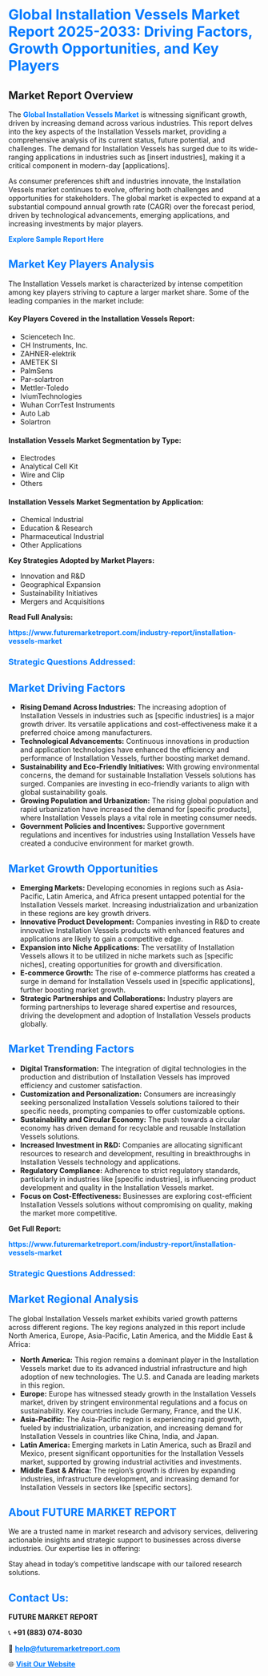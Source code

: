 <h1 style="color: #007BFF;">Global Installation Vessels Market Report 2025-2033: Driving Factors, Growth Opportunities, and Key Players</h1>

<section id="overview">
<h2>Market Report Overview</h2>
<p>The <a href="https://www.futuremarketreport.com/industry-report/installation-vessels-market" style="color: #007BFF; text-decoration: none;"><strong>Global Installation Vessels Market</strong></a> is witnessing significant growth, driven by increasing demand across various industries. This report delves into the key aspects of the Installation Vessels market, providing a comprehensive analysis of its current status, future potential, and challenges. The demand for Installation Vessels has surged due to its wide-ranging applications in industries such as [insert industries], making it a critical component in modern-day [applications].</p>
<p>As consumer preferences shift and industries innovate, the Installation Vessels market continues to evolve, offering both challenges and opportunities for stakeholders. The global market is expected to expand at a substantial compound annual growth rate (CAGR) over the forecast period, driven by technological advancements, emerging applications, and increasing investments by major players.</p>
</section>

<section id="overview">
<p><a href="https://www.futuremarketreport.com/request-sample/reportId=31912" style="color: #007BFF; text-decoration: none;"><strong>Explore Sample Report Here</strong></a></p>
</section>

<section id="key-players">
<h2 style="color: #007BFF;">Market Key Players Analysis</h2>
<p>The Installation Vessels market is characterized by intense competition among key players striving to capture a larger market share. Some of the leading companies in the market include:</p>
<h4>Key Players Covered in the Installation Vessels Report:</h4>
<ul><li>Sciencetech Inc.</li><li>CH Instruments, Inc.</li><li>ZAHNER-elektrik</li><li>AMETEK SI</li><li>PalmSens</li><li>Par-solartron</li><li>Mettler-Toledo</li><li>IviumTechnologies</li><li>Wuhan CorrTest Instruments</li><li>Auto Lab</li><li>Solartron</li></ul>
<h4>Installation Vessels Market Segmentation by Type:</h4>
<ul><li>Electrodes</li><li>Analytical Cell Kit</li><li>Wire and Clip</li><li>Others</li></ul>

<h4>Installation Vessels Market Segmentation by Application:</h4>
<ul><li>Chemical Industrial</li><li>Education &amp; Research</li><li>Pharmaceutical Industrial</li><li>Other Applications</li></ul>
<p><strong>Key Strategies Adopted by Market Players:</strong></p>
<ul>
<li>Innovation and R&D</li>
<li>Geographical Expansion</li>
<li>Sustainability Initiatives</li>
<li>Mergers and Acquisitions</li>
</ul>
</section>

<section>
<p><strong>Read Full Analysis: </strong></p><a href="https://www.futuremarketreport.com/industry-report/installation-vessels-market" style="color: #007BFF; text-decoration: none;"><strong>https://www.futuremarketreport.com/industry-report/installation-vessels-market</strong></a>
<h3 style="color: #007BFF;">Strategic Questions Addressed:</h3>
</section>

<section id="driving-factors">
<h2 style="color: #007BFF;">Market Driving Factors</h2>
<ul>
<li><strong>Rising Demand Across Industries:</strong> The increasing adoption of Installation Vessels in industries such as [specific industries] is a major growth driver. Its versatile applications and cost-effectiveness make it a preferred choice among manufacturers.</li>
<li><strong>Technological Advancements:</strong> Continuous innovations in production and application technologies have enhanced the efficiency and performance of Installation Vessels, further boosting market demand.</li>
<li><strong>Sustainability and Eco-Friendly Initiatives:</strong> With growing environmental concerns, the demand for sustainable Installation Vessels solutions has surged. Companies are investing in eco-friendly variants to align with global sustainability goals.</li>
<li><strong>Growing Population and Urbanization:</strong> The rising global population and rapid urbanization have increased the demand for [specific products], where Installation Vessels plays a vital role in meeting consumer needs.</li>
<li><strong>Government Policies and Incentives:</strong> Supportive government regulations and incentives for industries using Installation Vessels have created a conducive environment for market growth.</li>
</ul>
</section>

<section id="growth-opportunities">
<h2 style="color: #007BFF;">Market Growth Opportunities</h2>
<ul>
<li><strong>Emerging Markets:</strong> Developing economies in regions such as Asia-Pacific, Latin America, and Africa present untapped potential for the Installation Vessels market. Increasing industrialization and urbanization in these regions are key growth drivers.</li>
<li><strong>Innovative Product Development:</strong> Companies investing in R&D to create innovative Installation Vessels products with enhanced features and applications are likely to gain a competitive edge.</li>
<li><strong>Expansion into Niche Applications:</strong> The versatility of Installation Vessels allows it to be utilized in niche markets such as [specific niches], creating opportunities for growth and diversification.</li>
<li><strong>E-commerce Growth:</strong> The rise of e-commerce platforms has created a surge in demand for Installation Vessels used in [specific applications], further boosting market growth.</li>
<li><strong>Strategic Partnerships and Collaborations:</strong> Industry players are forming partnerships to leverage shared expertise and resources, driving the development and adoption of Installation Vessels products globally.</li>
</ul>
</section>

<section id="trending-factors">
<h2 style="color: #007BFF;">Market Trending Factors</h2>
<ul>
<li><strong>Digital Transformation:</strong> The integration of digital technologies in the production and distribution of Installation Vessels has improved efficiency and customer satisfaction.</li>
<li><strong>Customization and Personalization:</strong> Consumers are increasingly seeking personalized Installation Vessels solutions tailored to their specific needs, prompting companies to offer customizable options.</li>
<li><strong>Sustainability and Circular Economy:</strong> The push towards a circular economy has driven demand for recyclable and reusable Installation Vessels solutions.</li>
<li><strong>Increased Investment in R&D:</strong> Companies are allocating significant resources to research and development, resulting in breakthroughs in Installation Vessels technology and applications.</li>
<li><strong>Regulatory Compliance:</strong> Adherence to strict regulatory standards, particularly in industries like [specific industries], is influencing product development and quality in the Installation Vessels market.</li>
<li><strong>Focus on Cost-Effectiveness:</strong> Businesses are exploring cost-efficient Installation Vessels solutions without compromising on quality, making the market more competitive.</li>
</ul>
</section>

<section>
<p><strong>Get Full Report: </strong></p><a href="https://www.futuremarketreport.com/industry-report/installation-vessels-market" style="color: #007BFF; text-decoration: none;"><strong>https://www.futuremarketreport.com/industry-report/installation-vessels-market</strong></a>
<h3 style="color: #007BFF;">Strategic Questions Addressed:</h3>
</section>


<section id="regional-analysis">
<h2 style="color: #007BFF;">Market Regional Analysis</h2>
<p>The global Installation Vessels market exhibits varied growth patterns across different regions. The key regions analyzed in this report include North America, Europe, Asia-Pacific, Latin America, and the Middle East & Africa:</p>
<ul>
<li><strong>North America:</strong> This region remains a dominant player in the Installation Vessels market due to its advanced industrial infrastructure and high adoption of new technologies. The U.S. and Canada are leading markets in this region.</li>
<li><strong>Europe:</strong> Europe has witnessed steady growth in the Installation Vessels market, driven by stringent environmental regulations and a focus on sustainability. Key countries include Germany, France, and the U.K.</li>
<li><strong>Asia-Pacific:</strong> The Asia-Pacific region is experiencing rapid growth, fueled by industrialization, urbanization, and increasing demand for Installation Vessels in countries like China, India, and Japan.</li>
<li><strong>Latin America:</strong> Emerging markets in Latin America, such as Brazil and Mexico, present significant opportunities for the Installation Vessels market, supported by growing industrial activities and investments.</li>
<li><strong>Middle East & Africa:</strong> The region’s growth is driven by expanding industries, infrastructure development, and increasing demand for Installation Vessels in sectors like [specific sectors].</li>
</ul>
</section>

<footer>
<h2 style="color: #007BFF;">About FUTURE MARKET REPORT</h2>
<p>We are a trusted name in market research and advisory services, delivering actionable insights and strategic support to businesses across diverse industries. Our expertise lies in offering:</p>

<p>Stay ahead in today’s competitive landscape with our tailored research solutions.</p>

<h2 style="color: #007BFF;">Contact Us:</h2>
<p><strong>FUTURE MARKET REPORT</strong></p>
<p>📞 <strong>+91 (883) 074-8030</strong></p>
<p>📧 <strong><a href="mailto:help@futuremarketreport.com" style="color: #007BFF;">help@futuremarketreport.com</a></strong></p>
<p>🌐 <strong><a href="https://www.futuremarketreport.com/" style="color: #007BFF;">Visit Our Website</a></strong></p>
</footer>